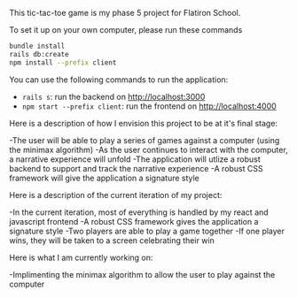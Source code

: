 This tic-tac-toe game is my phase 5 project for Flatiron School. 

To set it up on your own computer, please run these commands

```sh
bundle install
rails db:create
npm install --prefix client
```

You can use the following commands to run the application:

- `rails s`: run the backend on [http://localhost:3000](http://localhost:3000)
- `npm start --prefix client`: run the frontend on
  [http://localhost:4000](http://localhost:4000)


Here is a description of how I envision this project to be at it's final stage:

-The user will be able to play a series of games against a computer (using the minimax algorithm)
-As the user continues to interact with the computer, a narrative experience will unfold
-The application will utlize a robust backend to support and track the narrative experience
-A robust CSS framework will give the application a signature style


Here is a description of the current iteration of my project:

-In the current iteration, most of everything is handled by my react and javascript frontend
-A robust CSS framework gives the application a signature style
-Two players are able to play a game together
-If one player wins, they will be taken to a screen celebrating their win

Here is what I am currently working on:

-Implimenting the minimax algorithm to allow the user to play against the computer
